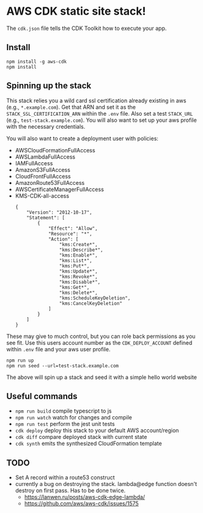 # AWS CDK static site stack!

The `cdk.json` file tells the CDK Toolkit how to execute your app.

## Install

```
npm install -g aws-cdk
npm install
```

## Spinning up the stack

This stack relies you a wild card ssl certification already existing in aws (e.g., `*.example.com`). Get that ARN and set it as the `STACK_SSL_CERTIFICATION_ARN` within the `.env` file. Also set a test `STACK_URL` (e.g., `test-stack.example.com`). You will also want to set up your aws profile with the necessary credentials.

You will also want to create a deployment user with policies:

- AWSCloudFormationFullAccess
- AWSLambdaFullAccess
- IAMFullAccess
- AmazonS3FullAccess
- CloudFrontFullAccess
- AmazonRoute53FullAccess
- AWSCertificateManagerFullAccess
- KMS-CDK-all-access
  ```
  {
      "Version": "2012-10-17",
      "Statement": [
          {
              "Effect": "Allow",
              "Resource": "*",
              "Action": [
                  "kms:Create*",
                  "kms:Describe*",
                  "kms:Enable*",
                  "kms:List*",
                  "kms:Put*",
                  "kms:Update*",
                  "kms:Revoke*",
                  "kms:Disable*",
                  "kms:Get*",
                  "kms:Delete*",
                  "kms:ScheduleKeyDeletion",
                  "kms:CancelKeyDeletion"
              ]
          }
      ]
  }
  ```

These may give to much control, but you can role back permissions as you see fit. Use this users account number as the `CDK_DEPLOY_ACCOUNT` defined within `.env` file and your aws user profile.

```
npm run up
npm run seed --url=test-stack.example.com
```

The above will spin up a stack and seed it with a simple hello world website

## Useful commands

- `npm run build` compile typescript to js
- `npm run watch` watch for changes and compile
- `npm run test` perform the jest unit tests
- `cdk deploy` deploy this stack to your default AWS account/region
- `cdk diff` compare deployed stack with current state
- `cdk synth` emits the synthesized CloudFormation template

## TODO

- Set A record within a route53 construct
- currently a bug on destroying the stack. lambda@edge function doesn't destroy on first pass. Has to be done twice.
  - https://lanwen.ru/posts/aws-cdk-edge-lambda/
  - https://github.com/aws/aws-cdk/issues/1575
